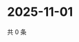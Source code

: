 # 2025-11-01

共 0 条

<!-- BEGIN ZHIHUVIDEO -->
<!-- 最后更新时间 Sat Nov 01 2025 03:08:30 GMT+0800 (China Standard Time) -->

<!-- END ZHIHUVIDEO -->
